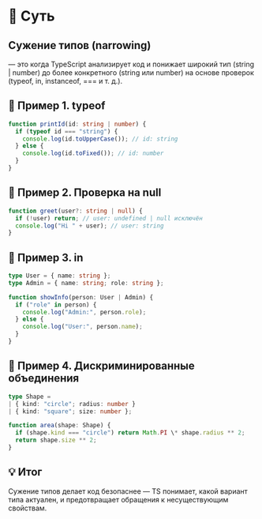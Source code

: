 # 🧠 Суть

## Сужение типов (narrowing)

— это когда TypeScript анализирует код и понижает широкий тип (string | number)
до более конкретного (string или number) на основе проверок
(typeof, in, instanceof, === и т. д.).

## 🔹 Пример 1. typeof

```ts
function printId(id: string | number) {
  if (typeof id === "string") {
    console.log(id.toUpperCase()); // id: string
  } else {
    console.log(id.toFixed()); // id: number
  }
}
```

## 🔹 Пример 2. Проверка на null

```ts
function greet(user?: string | null) {
  if (!user) return; // user: undefined | null исключён
  console.log("Hi " + user); // user: string
}
```

## 🔹 Пример 3. in

```ts
type User = { name: string };
type Admin = { name: string; role: string };

function showInfo(person: User | Admin) {
  if ("role" in person) {
    console.log("Admin:", person.role);
  } else {
    console.log("User:", person.name);
  }
}
```

## 🔹 Пример 4. Дискриминированные объединения

```ts
type Shape =
| { kind: "circle"; radius: number }
| { kind: "square"; size: number };

function area(shape: Shape) {
  if (shape.kind === "circle") return Math.PI \* shape.radius ** 2;
  return shape.size ** 2;
}
```

## 💡 Итог

Сужение типов делает код безопаснее —
TS понимает, какой вариант типа актуален,
и предотвращает обращения к несуществующим свойствам.

